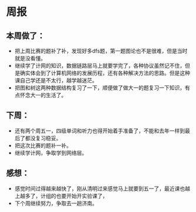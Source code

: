 # 周报
## 本周做了：
* 把上周比赛的题补了补，发现好多dfs题，第一题图论也不是很难，但是当时就是没看懂。
* 继续学了计网的知识，数据链路层马上就要学完了，各种协议虽然记不住，但是确实体会到了计算机网络的发展历程，还有各种解决方法的思路。但是这种课自己学还是不太行，越学越迷茫。
* 把图和树这两种数据结构复习了一下，顺便做了做大一的题复习一下知识，有点怀念大一的生活了。
## 下周：
* 还有两个周五一，四级单词和听力也得开始着手准备了，不能和去年一样到最后了都没复习稳妥。
* 把这次比赛的题补一补。
* 继续学计网，争取学到网络层。
## 感想：
* 感觉时间过得越来越快了，刚从清明过来感觉马上就要到五一了，最近课也越上越多了，计组的也要开始开实验课了，
* 下个周继续努力，争取去一趟济南。
